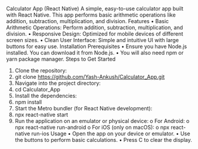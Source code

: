 Calculator App (React Native)
A simple, easy-to-use calculator app built with React Native. This app performs basic arithmetic operations like addition, subtraction, multiplication, and division.
Features
•	Basic Arithmetic Operations: Perform addition, subtraction, multiplication, and division.
•	Responsive Design: Optimized for mobile devices of different screen sizes.
•	Clean User Interface: Simple and intuitive UI with large buttons for easy use.
Installation
Prerequisites
•	Ensure you have Node.js installed. You can download it from Node.js.
•	You will also need npm or yarn package manager.
Steps to Get Started
1.	Clone the repository:
2.	git clone https://github.com/Yash-Ankush/Calculator_App.git
3.	Navigate into the project directory:
4.	cd Calculator_App
5.	Install the dependencies:
6.	npm install
7.	Start the Metro bundler (for React Native development):
8.	npx react-native start
9.	Run the application on an emulator or physical device:
o	For Android:
o	npx react-native run-android
o	For iOS (only on macOS):
o	npx react-native run-ios
Usage
•	Open the app on your device or emulator.
•	Use the buttons to perform basic calculations.
•	Press C to clear the display.
  
